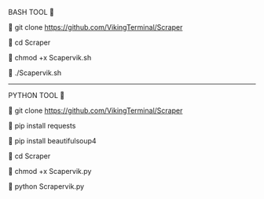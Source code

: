 BASH TOOL 💯

📲 git clone https://github.com/VikingTerminal/Scraper

📲 cd Scraper

📲 chmod +x Scapervik.sh

📲 ./Scapervik.sh

-----------------------------------
PYTHON TOOL 💯

📲 git clone https://github.com/VikingTerminal/Scraper

📲 pip install requests

📲 pip install beautifulsoup4

📲 cd Scraper

📲 chmod +x Scapervik.py

📲 python Scrapervik.py
